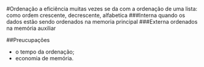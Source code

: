 #Ordenação
a eficiência muitas vezes se da com a ordenação de uma lista: como ordem crescente, decrescente, alfabetica
###Interna
quando os dados estão sendo ordenados na memoria principal
###Externa
ordenados na memória auxiliar

##Preucupações
- o tempo da ordenação;
- economia de memória.
